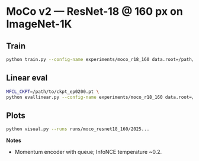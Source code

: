 # MoCo v2 — ResNet-18 @ 160 px on ImageNet-1K

## Train
```bash
python train.py --config-name experiments/moco_r18_160 data.root=/path/to/imagenet
```

## Linear eval

```bash
MFCL_CKPT=/path/to/ckpt_ep0200.pt \
python evallinear.py --config-name experiments/moco_r18_160 data.root=/path/to/imagenet
```

## Plots

```bash
python visual.py --runs runs/moco_resnet18_160/2025...
```

**Notes**

* Momentum encoder with queue; InfoNCE temperature ~0.2.

